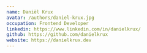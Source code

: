 ```yaml
---
name: Daniël Krux
avatar: /authors/daniel-krux.jpg
occupation: Frontend Developer
linkedin: https://www.linkedin.com/in/danielkrux/
github: https://github.com/danielkrux
website: https://danielkrux.dev
---
```

